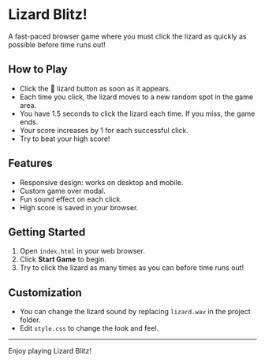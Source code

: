 # Lizard Blitz!

A fast-paced browser game where you must click the lizard as quickly as possible before time runs out!

## How to Play

- Click the 🦎 lizard button as soon as it appears.
- Each time you click, the lizard moves to a new random spot in the game area.
- You have 1.5 seconds to click the lizard each time. If you miss, the game ends.
- Your score increases by 1 for each successful click.
- Try to beat your high score!

## Features
- Responsive design: works on desktop and mobile.
- Custom game over modal.
- Fun sound effect on each click.
- High score is saved in your browser.

## Getting Started
1. Open `index.html` in your web browser.
2. Click **Start Game** to begin.
3. Try to click the lizard as many times as you can before time runs out!

## Customization
- You can change the lizard sound by replacing `lizard.wav` in the project folder.
- Edit `style.css` to change the look and feel.

---
Enjoy playing Lizard Blitz!

